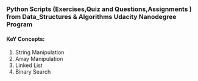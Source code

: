 ### Python Scripts (Exercises,Quiz and Questions,Assignments ) from Data_Structures & Algorithms Udacity Nanodegree Program

#### KeY Concepts:

1. String Manipulation
2. Array Manipulation
3. Linked List 
4. Binary Search 
